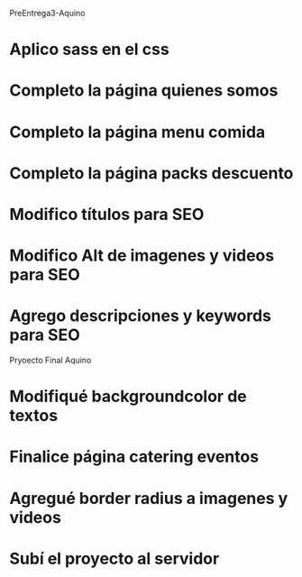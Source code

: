PreEntrega3-Aquino
# Aplico sass en el css
# Completo la página quienes somos
# Completo la página menu comida
# Completo la página packs descuento
# Modifico títulos para SEO
# Modifico Alt de imagenes y videos para SEO
# Agrego descripciones y keywords para SEO
Pryoecto Final Aquino
# Modifiqué backgroundcolor de textos
# Finalice página catering eventos
# Agregué border radius a imagenes y videos
# Subí el proyecto al servidor
